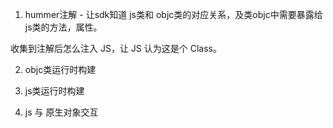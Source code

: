 1. hummer注解 - 让sdk知道 js类和 objc类的对应关系，及类objc中需要暴露给js类的方法，属性。

收集到注解后怎么注入 JS，让 JS 认为这是个 Class。

2. objc类运行时构建

3. js类运行时构建

4. js 与 原生对象交互